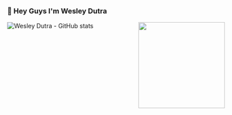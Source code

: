 ### 👋 Hey Guys I'm Wesley Dutra

<img align='right' src='https://user-images.githubusercontent.com/5713670/87202985-820dcb80-c2b6-11ea-9f56-7ec461c497c3.gif' width='200"'>

![Wesley Dutra - GitHub stats](https://github-readme-stats.vercel.app/api?username=wesleydutrads&show_icons=true&show_icons=true&theme=radical&count_private=true)
